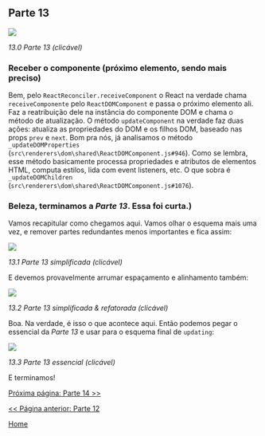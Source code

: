 ## Parte 13

[![](https://rawgit.com/Bogdan-Lyashenko/Under-the-hood-ReactJS/master/stack/images/13/part-13.svg)](https://rawgit.com/Bogdan-Lyashenko/Under-the-hood-ReactJS/master/stack/images/13/part-13.svg)

<em>13.0 Parte 13 (clicável)</em>

### Receber o componente (próximo elemento, sendo mais preciso)

Bem, pelo `ReactReconciler.receiveComponent` o React na verdade chama `receiveComponente` pelo `ReactDOMComponent` e passa o próximo elemento ali. Faz a reatribuição dele na instância do componente DOM e chama o método de atualização. O método `updateComponent` na verdade faz duas ações: atualiza as propriedades do DOM e os filhos DOM, baseado nas props `prev` e `next`. Bom pra nós, já analisamos o método `_updateDOMProperties` (`src\renderers\dom\shared\ReactDOMComponent.js#946`). Como se lembra, esse método basicamente processa propriedades e atributos de elementos HTML, computa estilos, lida com event listeners, etc. O que sobra é `_updateDOMChildren` (`src\renderers\dom\shared\ReactDOMComponent.js#1076`).

### Beleza, terminamos a *Parte 13*. Essa foi curta.)

Vamos recapitular como chegamos aqui. Vamos olhar o esquema mais uma vez, e remover partes redundantes menos importantes e fica assim:

[![](https://rawgit.com/Bogdan-Lyashenko/Under-the-hood-ReactJS/master/stack/images/13/part-13-A.svg)](https://rawgit.com/Bogdan-Lyashenko/Under-the-hood-ReactJS/master/stack/images/13/part-13-A.svg)

<em>13.1 Parte 13 simplificada (clicável)</em>

E devemos provavelmente arrumar espaçamento e alinhamento também:

[![](https://rawgit.com/Bogdan-Lyashenko/Under-the-hood-ReactJS/master/stack/images/13/part-13-B.svg)](https://rawgit.com/Bogdan-Lyashenko/Under-the-hood-ReactJS/master/stack/images/13/part-13-B.svg)

<em>13.2 Parte 13 simplificada & refatorada (clicável)</em>

Boa. Na verdade, é isso o que acontece aqui. Então podemos pegar o essencial da *Parte 13* e usar para o esquema final de `updating`:

[![](https://rawgit.com/Bogdan-Lyashenko/Under-the-hood-ReactJS/master/stack/images/13/part-13-C.svg)](https://rawgit.com/Bogdan-Lyashenko/Under-the-hood-ReactJS/master/stack/images/13/part-13-C.svg)

<em>13.3 Parte 13 essencial (clicável)</em>

E terminamos!


[Próxima página: Parte 14 >>](./Part-14.md)

[<< Página anterior: Parte 12](./Part-12.md)


[Home](../../README.md)

